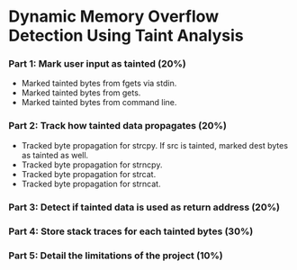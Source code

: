 # Dynamic Memory Overflow Detection Using Taint Analysis

### Part 1: Mark user input as tainted (20%)

- Marked tainted bytes from fgets via stdin.
- Marked tainted bytes from gets.
- Marked tainted bytes from command line.

### Part 2: Track how tainted data propagates (20%)

- Tracked byte propagation for strcpy. If src is tainted, marked dest bytes as tainted as well.
- Tracked byte propagation for strncpy.
- Tracked byte propagation for strcat.
- Tracked byte propagation for strncat.

### Part 3: Detect if tainted data is used as return address (20%)

### Part 4: Store stack traces for each tainted bytes (30%)

### Part 5: Detail the limitations of the project (10%)
